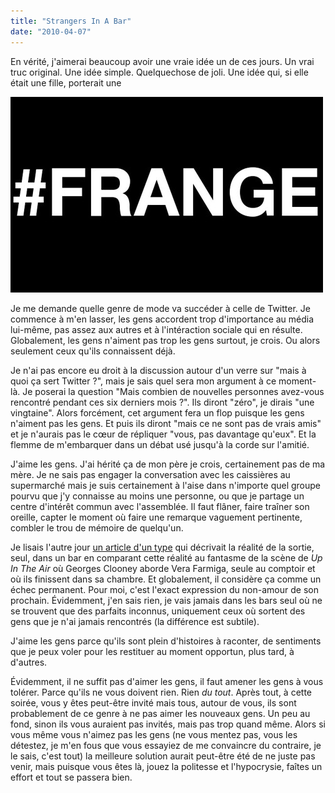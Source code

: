 ```yaml
---
title: "Strangers In A Bar"
date: "2010-04-07"
---
```


En vérité, j'aimerai beaucoup avoir une vraie idée un de ces jours. Un vrai truc original. Une idée simple. Quelquechose de joli. Une idée qui, si elle était une fille, porterait une

[![#FRANGE](images/4109636173_5812c222e2.jpg)](http://www.flickr.com/photos/smwhr/4109636173/ "#FRANGE by smwhr, on Flickr")

Je me demande quelle genre de mode va succéder à celle de Twitter. Je commence à m'en lasser, les gens accordent trop d'importance au média lui-même, pas assez aux autres et à l'intéraction sociale qui en résulte. Globalement, les gens n'aiment pas trop les gens surtout, je crois. Ou alors seulement ceux qu'ils connaissent déjà.

Je n'ai pas encore eu droit à la discussion autour d'un verre sur "mais à quoi ça sert Twitter ?", mais je sais quel sera mon argument à ce moment-là. Je poserai la question "Mais combien de nouvelles personnes avez-vous rencontré pendant ces six derniers mois ?". Ils diront "zéro", je dirais "une vingtaine". Alors forcément, cet argument fera un flop puisque les gens n'aiment pas les gens. Et puis ils diront "mais ce ne sont pas de vrais amis" et je n'aurais pas le cœur de répliquer "vous, pas davantage qu'eux". Et la flemme de m'embarquer dans un débat usé jusqu'à la corde sur l'amitié.

J'aime les gens. J'ai hérité ça de mon père je crois, certainement pas de ma mère. Je ne sais pas engager la conversation avec les caissières au supermarché mais je suis certainement à l'aise dans n'importe quel groupe pourvu que j'y connaisse au moins une personne, ou que je partage un centre d'intérêt commun avec l'assemblée. Il faut flâner, faire traîner son oreille, capter le moment où faire une remarque vaguement pertinente, combler le trou de mémoire de quelqu'un.

Je lisais l'autre jour [un article d'un type](http://www.madatoms.com/site/blog/going-to-a-bar-alone) qui décrivait la réalité de la sortie, seul, dans un bar en comparant cette réalité au fantasme de la scène de _Up In The Air_ où Georges Clooney aborde Vera Farmiga, seule au comptoir et où ils finissent dans sa chambre. Et globalement, il considère ça comme un échec permanent. Pour moi, c'est l'exact expression du non-amour de son prochain. Évidemment, j'en sais rien, je vais jamais dans les bars seul où ne se trouvent que des parfaits inconnus, uniquement ceux où sortent des gens que je n'ai jamais rencontrés (la différence est subtile).

J'aime les gens parce qu'ils sont plein d'histoires à raconter, de sentiments que je peux voler pour les restituer au moment opportun, plus tard, à d'autres.

Évidemment, il ne suffit pas d'aimer les gens, il faut amener les gens à vous tolérer. Parce qu'ils ne vous doivent rien. Rien _du tout_. Après tout, à cette soirée, vous y êtes peut-être invité mais tous, autour de vous, ils sont probablement de ce genre à ne pas aimer les nouveaux gens. Un peu au fond, sinon ils vous auraient pas invités, mais pas trop quand même. Alors si vous même vous n'aimez pas les gens (ne vous mentez pas, vous les détestez, je m'en fous que vous essayiez de me convaincre du contraire, je le sais, c'est tout) la meilleure solution aurait peut-être été de ne juste pas venir, mais puisque vous êtes là, jouez la politesse et l'hypocrysie, faîtes un effort et tout se passera bien.
